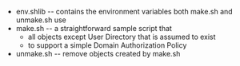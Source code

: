 * env.shlib -- contains the environment variables both make.sh and unmake.sh use
* make.sh -- a straightforward sample script that
	* all objects except User Directory that is assumed to exist
	* to support a simple Domain Authorization Policy
* unmake.sh -- remove objects created by make.sh
